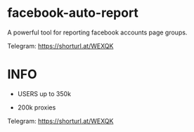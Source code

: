 # facebook-auto-report
A powerful tool for reporting facebook accounts page groups.

Telegram: https://shorturl.at/WEXQK


# INFO
- USERS up to 350k 

- 200k proxies
  
Telegram: https://shorturl.at/WEXQK

